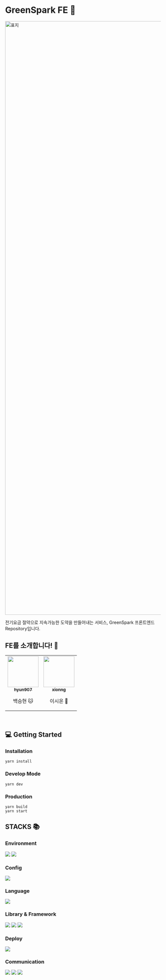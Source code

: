 # GreenSpark FE 🌱
<img width="1920" alt="표지" src="https://github.com/user-attachments/assets/b61d9720-5843-4dc8-9abd-44722c896d80">

전기요금 절약으로 지속가능한 도약을 만들어내는 서비스, GreenSpark 프론트엔드 Repository입니다.
<br>

## FE를 소개합니다! 🦁
<div align=center><table>
        <td align="center"><a href="https://github.com/hyun907"><img src="https://avatars.githubusercontent.com/u/159671505?v=4" width="100px;" alt=""/><br /><sub><b>hyun907</b></sub></a><p>백승현 🐱</p></td>
        <td align="center"><a href="https://github.com/xionng"><img src="https://avatars.githubusercontent.com/u/105385612?v=4" width="100px;" alt=""/><br /><sub><b>xionng</b></sub></a><p>이시온 🐰</p></td>
   </tr>
</table></div>
<br>

## 💻 Getting Started
### Installation
```
yarn install
```
### Develop Mode
```
yarn dev
```
### Production
```
yarn build
yarn start
```

## STACKS 📚

### Environment
<span>
<img src="https://img.shields.io/badge/github-181717?style=for-the-badge&logo=github&logoColor=white">
<img src="https://img.shields.io/badge/git-F05032?style=for-the-badge&logo=git&logoColor=white"></span>

### Config
<img src="https://img.shields.io/badge/yarn-2C8EBB?style=for-the-badge&logo=yarn&logoColor=white"> 

### Language
<img src="https://img.shields.io/badge/typescript-3178C6?style=for-the-badge&logo=typescript&logoColor=white"> 

### Library & Framework
<span><img src="https://img.shields.io/badge/react-2e2e2e?style=for-the-badge&logo=react&logoColor=61DAFB"> 
<img src="https://img.shields.io/badge/next.js-000000?style=for-the-badge&logo=next.js&logoColor=white"> 
<img src="https://img.shields.io/badge/axios-5A29E4?style=for-the-badge&logo=axios&logoColor=white"> 
</span>

### Deploy
<span><img src="https://img.shields.io/badge/vercel-000000?style=for-the-badge&logo=vercel&logoColor=white"></span>

### Communication
<span>
<img src="https://img.shields.io/badge/discord-5865F2?style=for-the-badge&logo=discord&logoColor=white">  
<img src="https://img.shields.io/badge/notion-000000?style=for-the-badge&logo=notion&logoColor=white">
<img src="https://img.shields.io/badge/figma-F24E1E?style=for-the-badge&logo=notion&logoColor=white"></span>


  
  
  
  <br>
  

 
